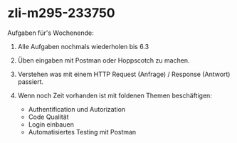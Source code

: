 # zli-m295-233750

Aufgaben für's Wochenende:

1. Alle Aufgaben nochmals wiederholen bis 6.3

2. Üben eingaben mit Postman oder Hoppscotch zu machen.

3. Verstehen was mit einem HTTP Request (Anfrage) / Response (Antwort) passiert.

4. Wenn noch Zeit vorhanden ist mit foldenen Themen beschäftigen:
    - Authentification und Autorization
    - Code Qualität
    - Login einbauen
    - Automatisiertes Testing mit Postman
